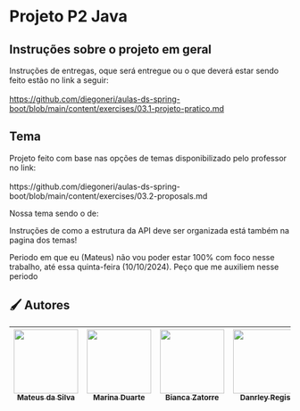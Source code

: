 <h1> Projeto P2 Java </h1>

<h2>Instruções sobre o projeto em geral</h2>

Instruções de entregas, oque será entregue ou o que deverá estar sendo feito estão no link a seguir:<br><br>
https://github.com/diegoneri/aulas-ds-spring-boot/blob/main/content/exercises/03.1-projeto-pratico.md

<h2>Tema</h2>
Projeto feito com base nas opções de temas disponibilizado pelo professor no link:<br><br>
https://github.com/diegoneri/aulas-ds-spring-boot/blob/main/content/exercises/03.2-proposals.md

Nossa tema sendo o de: <b></b>

Instruções de como a estrutura da API deve ser organizada está também na pagina dos temas!

Periodo em que eu (Mateus) não vou poder estar 100% com foco nesse trabalho, até essa quinta-feira (10/10/2024). Peço que me auxiliem nesse periodo

<h2 align="left">🖌️ Autores </h2>

| [<img loading="lazy" src="https://avatars.githubusercontent.com/u/125374128?v=4" width=115><br><sub>Mateus da Silva</sub>](https://github.com/Matias5789) |  [<img loading="lazy" src="https://avatars.githubusercontent.com/u/125374126?v=4" width=115><br><sub>Marina Duarte</sub>](https://github.com/maricamano) |  [<img loading="lazy" src="https://avatars.githubusercontent.com/u/112172388?v=4" width=115><br><sub>Bianca Zatorre</sub>](https://github.com/biancazatorre) |  [<img loading="lazy" src="https://avatars.githubusercontent.com/u/112701726?v=4" width=115><br><sub>Danrley Regis</sub>](https://github.com/DanHunterz1) |
:---: | :---: | :---: | :---: |

